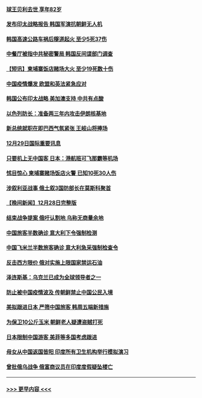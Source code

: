 #### [球王贝利去世 享年82岁](../pages/prog202/a103610084.md?t=12300643) 
#### [发布印太战略报告 韩国军演抗朝鲜无人机](../pages/prog202/a103609992.md?t=12300643) 
#### [韩国高速公路车祸后隧道起火 至少5死37伤](../pages/prog202/a103609987.md?t=12300643) 
#### [中餐厅被指中共秘密警局 韩国反间谍部门调查](../pages/prog202/a103609994.md?t=12300643) 
#### [【短讯】柬埔寨饭店赌场大火 至少19死数十伤](../pages/prog202/a103609998.md?t=12300643) 
#### [中国疫情爆发 欧盟和英法紧急应对](../pages/prog202/a103609903.md?t=12300643) 
#### [韩国公布印太战略 美加澳支持 中共有点酸](../pages/prog202/a103609686.md?t=12300643) 
#### [以色列防长：准备两三年内攻击伊朗核基地](../pages/prog202/a103609691.md?t=12300643) 
#### [新总统就职在即巴西气氛紧张 王岐山将捧场](../pages/prog202/a103609678.md?t=12300643) 
#### [12月29日国际重要讯息](../pages/prog202/a103609701.md?t=12300643) 
#### [只要机上无中国客 日本：港航班可飞那霸等机场](../pages/prog202/a103609603.md?t=12300643) 
#### [怵目惊心 柬埔寨赌场饭店火警 已知10死30人伤](../pages/prog202/a103609529.md?t=12300643) 
#### [涉叙利亚战事 俄土叙3国防部长在莫斯科聚首](../pages/prog202/a103609513.md?t=12300643) 
#### [【晚间新闻】12月28日完整版](../pages/prog202/a103609355.md?t=12300643) 
#### [结束战争提案 俄吁认割地 乌称无商量余地](../pages/prog202/a103609485.md?t=12300643) 
#### [中国旅客半数确诊 意大利下令强制检测](../pages/prog202/a103609451.md?t=12300643) 
#### [中国飞米兰半数旅客确诊 意大利急采强制检查令](../pages/prog202/a103609390.md?t=12300643) 
#### [反击西方限价 俄对实施上限国家禁运石油](../pages/prog202/a103609259.md?t=12300643) 
#### [泽连斯基：乌克兰已成为全球领导者之一](../pages/prog202/a103609255.md?t=12300643) 
#### [防止被中国疫情波及 传朝鲜禁止中国公民入境](../pages/prog202/a103609156.md?t=12300643) 
#### [美拟跟进日本 严筛中国旅客 韩周五端新措施](../pages/prog202/a103609005.md?t=12300643) 
#### [为保卫10公斤玉米 朝鲜老人疑遭盗贼打死](../pages/prog202/a103608732.md?t=12300643) 
#### [日本限制中国游客 美菲等多国考虑跟进](../pages/prog202/a103608736.md?t=12300643) 
#### [母女从中国返国皆阳 印度所有卫生机构举行模拟演习](../pages/prog202/a103608726.md?t=12300643) 
#### [曾批俄乌战争 俄富商议员在印度度假疑坠楼亡](../pages/prog202/a103608624.md?t=12300643) 

----
#### [ >>> 更早内容 <<< ](../indexes/prog202-earlier.md)
